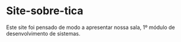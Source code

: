 # Site-sobre-tica
Este site foi pensado de modo a apresentar nossa sala, 1º módulo de desenvolvimento de sistemas.
